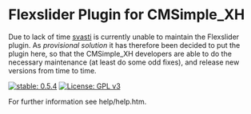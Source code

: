 Flexslider Plugin for CMSimple_XH
=================================

Due to lack of time [svasti](http://svasti.de/) is currently unable to maintain
the Flexslider plugin. As *provisional* *solution* it has therefore been decided
to put the plugin here, so that the CMSimple_XH developers are able to do the
necessary maintenance (at least do some odd fixes), and release new versions
from time to time.

[![stable: 0.5.4](https://img.shields.io/badge/stable-0.5.4-green.svg)](https://github.com/cmsimple-xh/flexslider/releases/tag/0.5.4)
[![License: GPL v3](https://img.shields.io/badge/License-GPL%20v3-blue.svg)](http://www.gnu.org/licenses/gpl-3.0)


For further information see help/help.htm.
